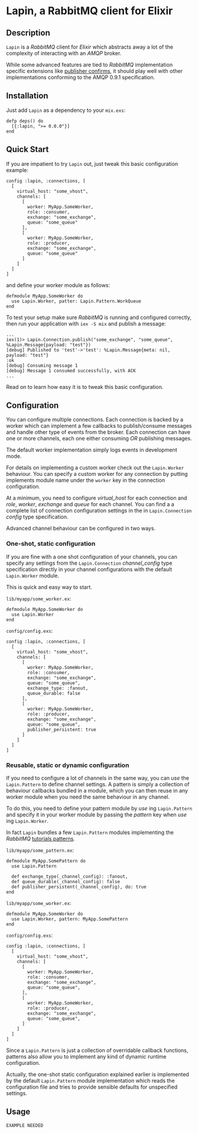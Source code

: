 # Lapin, a RabbitMQ client for Elixir

## Description ###

`Lapin` is a *RabbitMQ* client for *Elixir* which abstracts away a lot of the
complexity of interacting with an *AMQP* broker.

While some advanced features are tied to *RabbitMQ* implementation specific
extensions like [publisher confirms](http://www.rabbitmq.com/confirms.html), it
should play well with other implementations conforming to the AMQP 0.9.1
specification.

## Installation ##

Just add `Lapin` as a dependency to your `mix.exs`:

```
defp deps() do
  [{:lapin, ">= 0.0.0"}]
end
```

## Quick Start ##

If you are impatient to try `Lapin` out, just tweak this basic configuration
example:

```
config :lapin, :connections, [
  [
    virtual_host: "some_vhost",
    channels: [
      [
        worker: MyApp.SomeWorker,
        role: :consumer,
        exchange: "some_exchange",
        queue: "some_queue"
      ],
      [
        worker: MyApp.SomeWorker,
        role: :producer,
        exchange: "some_exchange",
        queue: "some_queue"
      ]
    ]
  ]
]
```

and define your worker module as follows:

```
defmodule MyApp.SomeWorker do
  use Lapin.Worker, patter: Lapin.Pattern.WorkQueue
end
```

To test your setup make sure *RabbitMQ* is running and configured correctly, then
run your application with `iex -S mix` and publish a message:

```
...
iex(1)> Lapin.Connection.publish("some_exchange", "some_queue", %Lapin.Message{payload: "test"})
[debug] Published to 'test'->'test': %Lapin.Message{meta: nil, payload: "test"}
:ok
[debug] Consuming message 1
[debug] Message 1 consumed successfully, with ACK
...
```

Read on to learn how easy it is to tweak this basic configuration.


## Configuration ##

You can configure multiple connections. Each connection is backed by a worker
which can implement a few callbacks to publish/consume messages and handle other
type of events from the broker. Each connection can have one or more
channels, each one either consuming *OR* publishing messages.

The default worker implementation simply logs events in development
mode.

For details on implementing a custom worker check out the `Lapin.Worker`
behaviour. You can specify a custom worker for any connection by putting implements
module name under the `worker` key in the connection configuration.

At a minimum, you need to configure *virtual_host* for each connection and
*role*, *worker*, *exchange* and *queue* for each channel.
You can find a a complete list of connection configuration settings in the in
`Lapin.Connection` *config* type specification.

Advanced channel behaviour can be configured in two ways.

### One-shot, static configuration ###

If you are fine with a one shot configuration of your channels, you can specify
any settings from the `Lapin.Connection` *channel_config* type specification
directly in your channel configurations with the default `Lapin.Worker` module.

This is quick and easy way to start.

`lib/myapp/some_worker.ex`:

```
defmodule MyApp.SomeWorker do
  use Lapin.Worker
end
```

`config/config.exs`:

```
config :lapin, :connections, [
  [
    virtual_host: "some_vhost",
    channels: [
      [
        worker: MyApp.SomeWorker,
        role: :consumer,
        exchange: "some_exchange",
        queue: "some_queue",
        exchange_type: :fanout,
        queue_durable: false
      ],
      [
        worker: MyApp.SomeWorker,
        role: :producer,
        exchange: "some_exchange",
        queue: "some_queue",
        publisher_persistent: true
      ]
    ]
  ]
]
```

### Reusable, static or dynamic configuration ###

If you need to configure a lot of channels in the same way, you can *use* the
`Lapin.Pattern` to define channel settings. A pattern is simply a collection of
behaviour callbacks bundled in a module, which you can then reuse in any worker
module when you need the same behaviour in any channel.

To do this, you need to define your pattern module by *use* ing `Lapin.Pattern`
and specify it in your worker module by passing the *pattern* key when *use* ing
`Lapin.Worker`.

In fact `Lapin` bundles a few `Lapin.Pattern` modules implementing the
*RabbitMQ* [tutorials patterns](https://www.rabbitmq.org/getstarted.html).

`lib/myapp/some_pattern.ex`:

```
defmodule MyApp.SomePattern do
  use Lapin.Pattern

  def exchange_type(_channel_config): :fanout,
  def queue_durable(_channel_config): false  
  def publisher_persistent(_channel_config), do: true
end
```

`lib/myapp/some_worker.ex`:

```
defmodule MyApp.SomeWorker do
  use Lapin.Worker, pattern: MyApp.SomePattern
end
```

`config/config.exs`:

```
config :lapin, :connections, [
  [
    virtual_host: "some_vhost",
    channels: [
      [
        worker: MyApp.SomeWorker,
        role: :consumer,
        exchange: "some_exchange",
        queue: "some_queue",
      ],
      [
        worker: MyApp.SomeWorker,
        role: :producer,
        exchange: "some_exchange",
        queue: "some_queue",
      ]
    ]
  ]
]
```

Since a `Lapin.Pattern` is just a collection of overridable callback functions,
patterns also allow you to implement any kind of dynamic runtime configuration.

Actually, the one-shot static configuration explained earlier is implemented by
the default `Lapin.Pattern` module implementation which reads the configuration
file and tries to provide sensible defaults for unspecified settings.

## Usage ##

```
EXAMPLE NEEDED
```
